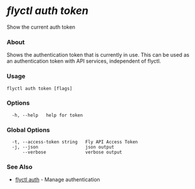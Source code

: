 # _flyctl auth token_

Show the current auth token

### About

Shows the authentication token that is currently in use. 
This can be used as an authentication token with API services, 
independent of flyctl.

### Usage
~~~
flyctl auth token [flags]
~~~

### Options

~~~
  -h, --help   help for token
~~~

### Global Options

~~~
  -t, --access-token string   Fly API Access Token
  -j, --json                  json output
      --verbose               verbose output
~~~

### See Also

* [flyctl auth](/docs/flyctl/auth/)	 - Manage authentication

